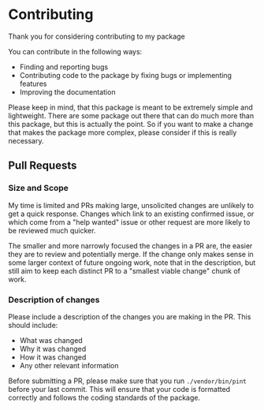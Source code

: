 # Contributing

Thank you for considering contributing to my package

You can contribute in the following ways:

- Finding and reporting bugs 
- Contributing code to the package by fixing bugs or implementing features 
- Improving the documentation

Please keep in mind, that this package is meant to be extremely simple and lightweight. There are some package out there that can do much more than this package, but this is actually the point. So if you want to make a change that makes the package more complex, please consider if this is really necessary.

## Pull Requests
### Size and Scope
My time is limited and PRs making large, unsolicited changes are unlikely to get a quick response. Changes which link to an existing confirmed issue, or which come from a "help wanted" issue or other request are more likely to be reviewed much quicker.

The smaller and more narrowly focused the changes in a PR are, the easier they are to review and potentially merge. If the change only makes sense in some larger context of future ongoing work, note that in the description, but still aim to keep each distinct PR to a "smallest viable change" chunk of work.

### Description of changes
Please include a description of the changes you are making in the PR. This should include:
- What was changed 
- Why it was changed
- How it was changed
- Any other relevant information

Before submitting a PR, please make sure that you run `./vendor/bin/pint` before your last commit. This will ensure that your code is formatted correctly and follows the coding standards of the package.
